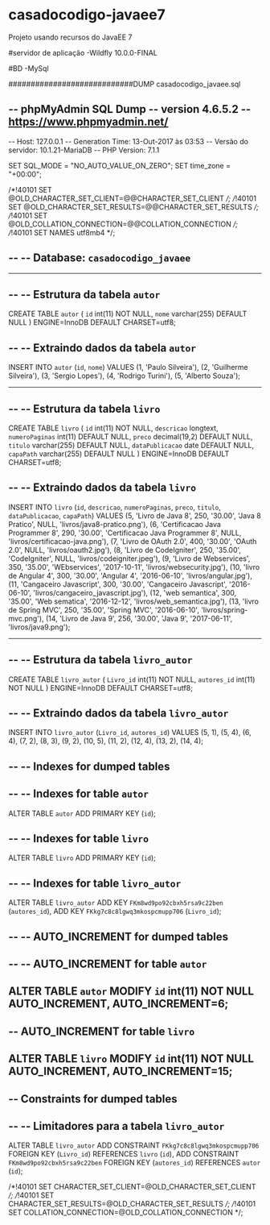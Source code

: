# casadocodigo-javaee7
Projeto usando recursos do JavaEE 7

#servidor de aplicação
-Wildfly 10.0.0-FINAL

#BD
-MySql

############################DUMP
casadocodigo_javaee.sql

-- phpMyAdmin SQL Dump
-- version 4.6.5.2
-- https://www.phpmyadmin.net/
--
-- Host: 127.0.0.1
-- Generation Time: 13-Out-2017 às 03:53
-- Versão do servidor: 10.1.21-MariaDB
-- PHP Version: 7.1.1

SET SQL_MODE = "NO_AUTO_VALUE_ON_ZERO";
SET time_zone = "+00:00";


/*!40101 SET @OLD_CHARACTER_SET_CLIENT=@@CHARACTER_SET_CLIENT */;
/*!40101 SET @OLD_CHARACTER_SET_RESULTS=@@CHARACTER_SET_RESULTS */;
/*!40101 SET @OLD_COLLATION_CONNECTION=@@COLLATION_CONNECTION */;
/*!40101 SET NAMES utf8mb4 */;

--
-- Database: `casadocodigo_javaee`
--

-- --------------------------------------------------------

--
-- Estrutura da tabela `autor`
--

CREATE TABLE `autor` (
  `id` int(11) NOT NULL,
  `nome` varchar(255) DEFAULT NULL
) ENGINE=InnoDB DEFAULT CHARSET=utf8;

--
-- Extraindo dados da tabela `autor`
--

INSERT INTO `autor` (`id`, `nome`) VALUES
(1, 'Paulo Silveira'),
(2, 'Guilherme Silveira'),
(3, 'Sergio Lopes'),
(4, 'Rodrigo Turini'),
(5, 'Alberto Souza');

-- --------------------------------------------------------

--
-- Estrutura da tabela `livro`
--

CREATE TABLE `livro` (
  `id` int(11) NOT NULL,
  `descricao` longtext,
  `numeroPaginas` int(11) DEFAULT NULL,
  `preco` decimal(19,2) DEFAULT NULL,
  `titulo` varchar(255) DEFAULT NULL,
  `dataPublicacao` date DEFAULT NULL,
  `capaPath` varchar(255) DEFAULT NULL
) ENGINE=InnoDB DEFAULT CHARSET=utf8;

--
-- Extraindo dados da tabela `livro`
--

INSERT INTO `livro` (`id`, `descricao`, `numeroPaginas`, `preco`, `titulo`, `dataPublicacao`, `capaPath`) VALUES
(5, 'Livro de Java 8', 250, '30.00', 'Java 8 Pratico', NULL, 'livros/java8-pratico.png'),
(6, 'Certificacao Java Programmer 8', 290, '30.00', 'Certificacao Java Programmer 8', NULL, 'livros/certificacao-java.png'),
(7, 'Livro de OAuth 2.0', 400, '30.00', 'OAuth 2.0', NULL, 'livros/oauth2.jpg'),
(8, 'Livro de CodeIgniter', 250, '35.00', 'CodeIgniter', NULL, 'livros/codeigniter.jpeg'),
(9, 'Livro de Webservices', 350, '35.00', 'WEbservices', '2017-10-11', 'livros/websecurity.jpg'),
(10, 'livro de Angular 4', 300, '30.00', 'Angular 4', '2016-06-10', 'livros/angular.jpg'),
(11, 'Cangaceiro Javascript', 300, '30.00', 'Cangaceiro Javascript', '2016-06-10', 'livros/cangaceiro_javascript.jpg'),
(12, 'web semantica', 300, '35.00', 'Web sematica', '2016-12-12', 'livros/web_semantica.jpg'),
(13, 'livro de Spring MVC', 250, '35.00', 'Spring MVC', '2016-06-10', 'livros/spring-mvc.png'),
(14, 'Livro de Java 9', 256, '30.00', 'Java 9', '2017-06-11', 'livros/java9.png');

-- --------------------------------------------------------

--
-- Estrutura da tabela `livro_autor`
--

CREATE TABLE `livro_autor` (
  `Livro_id` int(11) NOT NULL,
  `autores_id` int(11) NOT NULL
) ENGINE=InnoDB DEFAULT CHARSET=utf8;

--
-- Extraindo dados da tabela `livro_autor`
--

INSERT INTO `livro_autor` (`Livro_id`, `autores_id`) VALUES
(5, 1),
(5, 4),
(6, 4),
(7, 2),
(8, 3),
(9, 2),
(10, 5),
(11, 2),
(12, 4),
(13, 2),
(14, 4);

--
-- Indexes for dumped tables
--

--
-- Indexes for table `autor`
--
ALTER TABLE `autor`
  ADD PRIMARY KEY (`id`);

--
-- Indexes for table `livro`
--
ALTER TABLE `livro`
  ADD PRIMARY KEY (`id`);

--
-- Indexes for table `livro_autor`
--
ALTER TABLE `livro_autor`
  ADD KEY `FKm8wd9po92cbxh5rsa9c22ben` (`autores_id`),
  ADD KEY `FKkg7c8c8lgwq3mkospcmupp706` (`Livro_id`);

--
-- AUTO_INCREMENT for dumped tables
--

--
-- AUTO_INCREMENT for table `autor`
--
ALTER TABLE `autor`
  MODIFY `id` int(11) NOT NULL AUTO_INCREMENT, AUTO_INCREMENT=6;
--
-- AUTO_INCREMENT for table `livro`
--
ALTER TABLE `livro`
  MODIFY `id` int(11) NOT NULL AUTO_INCREMENT, AUTO_INCREMENT=15;
--
-- Constraints for dumped tables
--

--
-- Limitadores para a tabela `livro_autor`
--
ALTER TABLE `livro_autor`
  ADD CONSTRAINT `FKkg7c8c8lgwq3mkospcmupp706` FOREIGN KEY (`Livro_id`) REFERENCES `livro` (`id`),
  ADD CONSTRAINT `FKm8wd9po92cbxh5rsa9c22ben` FOREIGN KEY (`autores_id`) REFERENCES `autor` (`id`);

/*!40101 SET CHARACTER_SET_CLIENT=@OLD_CHARACTER_SET_CLIENT */;
/*!40101 SET CHARACTER_SET_RESULTS=@OLD_CHARACTER_SET_RESULTS */;
/*!40101 SET COLLATION_CONNECTION=@OLD_COLLATION_CONNECTION */;

